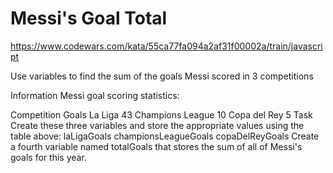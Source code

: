 # Messi's Goal Total
<https://www.codewars.com/kata/55ca77fa094a2af31f00002a/train/javascript>

Use variables to find the sum of the goals Messi scored in 3 competitions

Information
Messi goal scoring statistics:

Competition	Goals
La Liga	43
Champions League	10
Copa del Rey	5
Task
Create these three variables and store the appropriate values using the table above:
laLigaGoals
championsLeagueGoals
copaDelReyGoals
Create a fourth variable named totalGoals that stores the sum of all of Messi's goals for this year.
